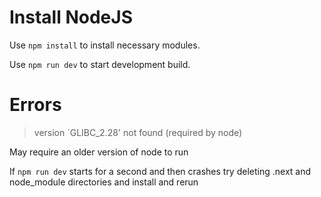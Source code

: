 # Install NodeJS

Use `npm install` to install necessary modules.

Use `npm run dev` to start development build.

# Errors

> version `GLIBC_2.28' not found (required by node)

May require an older version of node to run

If `npm run dev` starts for a second and then crashes try deleting .next and node_module directories and install and rerun
